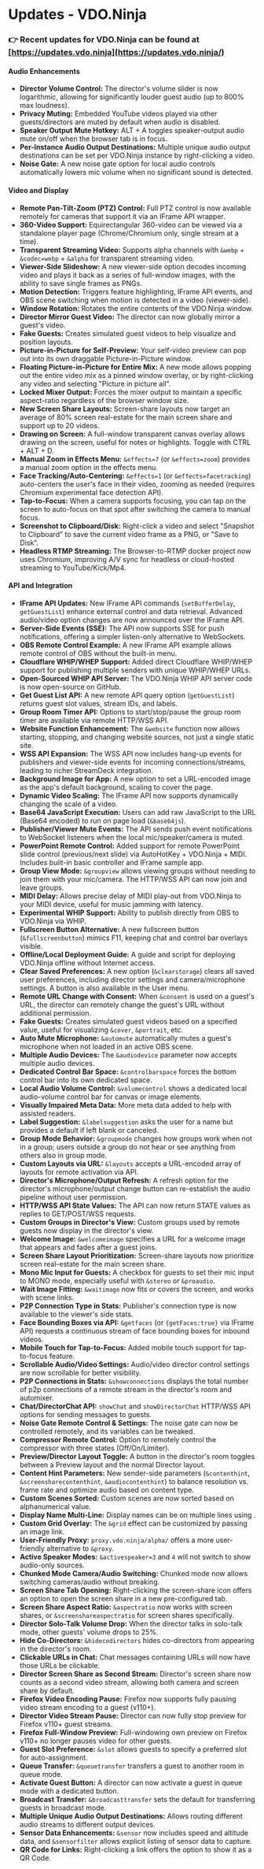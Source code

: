 # Updates - VDO.Ninja

### 👉 Recent updates for VDO.Ninja can be found at [https://updates.vdo.ninja](https://updates.vdo.ninja/)

#### Audio Enhancements

* **Director Volume Control:** The director's volume slider is now logarithmic, allowing for significantly louder guest audio (up to 800% max loudness).
* **Privacy Muting:** Embedded YouTube videos played via other guests/directors are muted by default when audio is disabled.
* **Speaker Output Mute Hotkey:** ALT + A toggles speaker-output audio mute on/off when the browser tab is in focus.
* **Per-Instance Audio Output Destinations:** Multiple unique audio output destinations can be set per VDO.Ninja instance by right-clicking a video.
* **Noise Gate:** A new noise gate option for local audio controls automatically lowers mic volume when no significant sound is detected.

#### Video and Display

* **Remote Pan-Tilt-Zoom (PTZ) Control:** Full PTZ control is now available remotely for cameras that support it via an IFrame API wrapper.
* **360-Video Support:** Equirectangular 360-video can be viewed via a standalone player page (Chrome/Chromium only, single stream at a time).
* **Transparent Streaming Video:** Supports alpha channels with `&webp` + `&codec=webp` + `&alpha` for transparent streaming video.
* **Viewer-Side Slideshow:** A new viewer-side option decodes incoming video and plays it back as a series of full-window images, with the ability to save single frames as PNGs.
* **Motion Detection:** Triggers feature highlighting, IFrame API events, and OBS scene switching when motion is detected in a video (viewer-side).
* **Window Rotation:** Rotates the entire contents of the VDO.Ninja window.
* **Director Mirror Guest Video:** The director can now globally mirror a guest's video.
* **Fake Guests:** Creates simulated guest videos to help visualize and position layouts.
* **Picture-in-Picture for Self-Preview:** Your self-video preview can pop out into its own draggable Picture-in-Picture window.
* **Floating Picture-in-Picture for Entire Mix:** A new mode allows popping out the entire video mix as a pinned window overlay, or by right-clicking any video and selecting "Picture in picture all".
* **Locked Mixer Output:** Forces the mixer output to maintain a specific aspect-ratio regardless of the browser window size.
* **New Screen Share Layouts:** Screen-share layouts now target an average of 80% screen real-estate for the main screen share and support up to 20 videos.
* **Drawing on Screen:** A full-window transparent canvas overlay allows drawing on the screen, useful for notes or highlights. Toggle with CTRL + ALT + D.
* **Manual Zoom in Effects Menu:** `&effects=7` (or `&effects=zoom`) provides a manual zoom option in the effects menu.
* **Face Tracking/Auto-Centering:** `&effects=1` (or `&effects=facetracking`) auto-centers the user's face in their video, zooming as needed (requires Chromium experimental face detection API).
* **Tap-to-Focus:** When a camera supports focusing, you can tap on the screen to auto-focus on that spot after switching the camera to manual focus.
* **Screenshot to Clipboard/Disk:** Right-click a video and select "Snapshot to Clipboard" to save the current video frame as a PNG, or "Save to Disk".
* **Headless RTMP Streaming:** The Browser-to-RTMP docker project now uses Chromium, improving A/V sync for headless or cloud-hosted streaming to YouTube/Kick/Mp4.

#### API and Integration

* **IFrame API Updates:** New IFrame API commands (`setBufferDelay`, `getGuestList`) enhance external control and data retrieval. Advanced audio/video option changes are now announced over the IFrame API.
* **Server-Side Events (SSE):** The API now supports SSE for push notifications, offering a simpler listen-only alternative to WebSockets.
* **OBS Remote Control Example:** A new IFrame API example allows remote control of OBS without the built-in menu.
* **Cloudflare WHIP/WHEP Support:** Added direct Cloudflare WHIP/WHEP support for publishing multiple senders with unique WHIP/WHEP URLs.
* **Open-Sourced WHIP API Server:** The VDO.Ninja WHIP API server code is now open-source on GitHub.
* **Get Guest List API:** A new remote API query option (`getGuestList`) returns guest slot values, stream IDs, and labels.
* **Group Room Timer API:** Options to start/stop/pause the group room timer are available via remote HTTP/WSS API.
* **Website Function Enhancement:** The `&website` function now allows starting, stopping, and changing website sources, not just a single static site.
* **WSS API Expansion:** The WSS API now includes hang-up events for publishers and viewer-side events for incoming connections/streams, leading to richer StreamDeck integration.
* **Background Image for App:** A new option to set a URL-encoded image as the app's default background, scaling to cover the page.
* **Dynamic Video Scaling:** The IFrame API now supports dynamically changing the scale of a video.
* **Base64 JavaScript Execution:** Users can add raw JavaScript to the URL (Base64 encoded) to run on page load (`&base64js`).
* **Publisher/Viewer Mute Events:** The API sends push event notifications to WebSocket listeners when the local mic/speaker/camera is muted.
* **PowerPoint Remote Control:** Added support for remote PowerPoint slide control (previous/next slide) via AutoHotKey + VDO.Ninja + MIDI. Includes built-in basic controller and IFrame sample app.
* **Group View Mode:** `&groupview` allows viewing groups without needing to join them with your mic/camera. The HTTP/WSS API can now join and leave groups.
* **MIDI Delay:** Allows precise delay of MIDI play-out from VDO.Ninja to your MIDI device, useful for music jamming with latency.
* **Experimental WHIP Support:** Ability to publish directly from OBS to VDO.Ninja via WHIP.
* **Fullscreen Button Alternative:** A new fullscreen button (`&fullscreenbutton`) mimics F11, keeping chat and control bar overlays visible.
* **Offline/Local Deployment Guide:** A guide and script for deploying VDO.Ninja offline without Internet access.
* **Clear Saved Preferences:** A new option (`&clearstorage`) clears all saved user preferences, including director settings and camera/microphone settings. A button is also available in the User menu.
* **Remote URL Change with Consent:** When `&consent` is used on a guest's URL, the director can remotely change the guest's URL without additional permission.
* **Fake Guests:** Creates simulated guest videos based on a specified value, useful for visualizing `&cover`, `&portrait`, etc.
* **Auto Mute Microphone:** `&automute` automatically mutes a guest's microphone when not loaded in an active OBS scene.
* **Multiple Audio Devices:** The `&audiodevice` parameter now accepts multiple audio devices.
* **Dedicated Control Bar Space:** `&controlbarspace` forces the bottom control bar into its own dedicated space.
* **Local Audio Volume Control:** `&volumecontrol` shows a dedicated local audio-volume control bar for canvas or image elements.
* **Visually Impaired Meta Data:** More meta data added to help with assisted readers.
* **Label Suggestion:** `&labelsuggestion` asks the user for a name but provides a default if left blank or canceled.
* **Group Mode Behavior:** `&groupmode` changes how groups work when not in a group; users outside a group do not hear or see anything from others also in group mode.
* **Custom Layouts via URL:** `&layouts` accepts a URL-encoded array of layouts for remote activation via API.
* **Director's Microphone/Output Refresh:** A refresh option for the director's microphone/output change button can re-establish the audio pipeline without user permission.
* **HTTP/WSS API State Values:** The API can now return STATE values as replies to GET/POST/WSS requests.
* **Custom Groups in Director's View:** Custom groups used by remote guests now display in the director's view.
* **Welcome Image:** `&welcomeimage` specifies a URL for a welcome image that appears and fades after a guest joins.
* **Screen Share Layout Prioritization:** Screen-share layouts now prioritize screen real-estate for the main screen share.
* **Mono Mic Input for Guests:** A checkbox for guests to set their mic input to MONO mode, especially useful with `&stereo` or `&proaudio`.
* **Wait Image Fitting:** `&waitimage` now fits or covers the screen, and works with scene links.
* **P2P Connection Type in Stats:** Publisher's connection type is now available to the viewer's side stats.
* **Face Bounding Boxes via API:** `&getfaces` (or `{getFaces:true}` via IFrame API) requests a continuous stream of face bounding boxes for inbound videos.
* **Mobile Touch for Tap-to-Focus:** Added mobile touch support for tap-to-focus feature.
* **Scrollable Audio/Video Settings:** Audio/video director control settings are now scrollable for better visibility.
* **P2P Connections in Stats:** `&showconnections` displays the total number of p2p connections of a remote stream in the director's room and automixer.
* **Chat/DirectorChat API:** `showChat` and `showDirectorChat` HTTP/WSS API options for sending messages to guests.
* **Noise Gate Remote Control & Settings:** The noise gate can now be controlled remotely, and its variables can be tweaked.
* **Compressor Remote Control:** Option to remotely control the compressor with three states (Off/On/Limiter).
* **Preview/Director Layout Toggle:** A button in the director's room toggles between a Preview layout and the normal Director layout.
* **Content Hint Parameters:** New sender-side parameters (`&contenthint`, `&screensharecontenthint`, `&audiocontenthint`) to balance resolution vs. frame rate and optimize audio based on content type.
* **Custom Scenes Sorted:** Custom scenes are now sorted based on alphanumerical value.
* **Display Name Multi-Line:** Display names can be on multiple lines using .
* **Custom Grid Overlay:** The `&grid` effect can be customized by passing an image link.
* **User-Friendly Proxy:** `proxy.vdo.ninja/alpha/` offers a more user-friendly alternative to `&proxy`.
* **Active Speaker Modes:** `&activespeaker=3` and `4` will not switch to show audio-only sources.
* **Chunked Mode Camera/Audio Switching:** Chunked mode now allows switching cameras/audio without breaking.
* **Screen Share Tab Opening:** Right-clicking the screen-share icon offers an option to open the screen share in a new pre-configured tab.
* **Screen Share Aspect Ratio:** `&aspectratio` now works with screen shares, or `&screenshareaspectratio` for screen shares specifically.
* **Director Solo-Talk Volume Drop:** When the director talks in solo-talk mode, other guests' volume drops to 25%.
* **Hide Co-Directors:** `&hidecodirectors` hides co-directors from appearing in the director's room.
* **Clickable URLs in Chat:** Chat messages containing URLs will now have those URLs be clickable.
* **Director Screen Share as Second Stream:** Director's screen share now counts as a second video stream, allowing both camera and screen share by default.
* **Firefox Video Encoding Pause:** Firefox now supports fully pausing video stream encoding to a guest (v110+).
* **Director Video Stream Pause:** Director can now fully stop preview for Firefox v110+ guest streams.
* **Firefox Full-Window Preview:** Full-windowing own preview on Firefox v110+ no longer pauses video for other guests.
* **Guest Slot Preference:** `&slot` allows guests to specify a preferred slot for auto-assignment.
* **Queue Transfer:** `&queuetransfer` transfers a guest to another room in queue mode.
* **Activate Guest Button:** A director can now activate a guest in queue mode with a dedicated button.
* **Broadcast Transfer:** `&broadcasttransfer` sets the default for transferring guests in broadcast mode.
* **Multiple Unique Audio Output Destinations:** Allows routing different audio streams to different output devices.
* **Sensor Data Enhancements:** `&sensor` now includes speed and altitude data, and `&sensorfilter` allows explicit listing of sensor data to capture.
* **QR Code for Links:** Right-clicking a link offers the option to show it as a QR Code.
